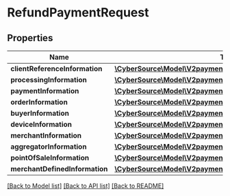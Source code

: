 # RefundPaymentRequest

## Properties
Name | Type | Description | Notes
------------ | ------------- | ------------- | -------------
**clientReferenceInformation** | [**\CyberSource\Model\V2paymentsClientReferenceInformation**](V2paymentsClientReferenceInformation.md) |  | [optional] 
**processingInformation** | [**\CyberSource\Model\V2paymentsidrefundsProcessingInformation**](V2paymentsidrefundsProcessingInformation.md) |  | [optional] 
**paymentInformation** | [**\CyberSource\Model\V2paymentsidrefundsPaymentInformation**](V2paymentsidrefundsPaymentInformation.md) |  | [optional] 
**orderInformation** | [**\CyberSource\Model\V2paymentsidrefundsOrderInformation**](V2paymentsidrefundsOrderInformation.md) |  | [optional] 
**buyerInformation** | [**\CyberSource\Model\V2paymentsidcapturesBuyerInformation**](V2paymentsidcapturesBuyerInformation.md) |  | [optional] 
**deviceInformation** | [**\CyberSource\Model\V2paymentsDeviceInformation**](V2paymentsDeviceInformation.md) |  | [optional] 
**merchantInformation** | [**\CyberSource\Model\V2paymentsidrefundsMerchantInformation**](V2paymentsidrefundsMerchantInformation.md) |  | [optional] 
**aggregatorInformation** | [**\CyberSource\Model\V2paymentsidcapturesAggregatorInformation**](V2paymentsidcapturesAggregatorInformation.md) |  | [optional] 
**pointOfSaleInformation** | [**\CyberSource\Model\V2paymentsidrefundsPointOfSaleInformation**](V2paymentsidrefundsPointOfSaleInformation.md) |  | [optional] 
**merchantDefinedInformation** | [**\CyberSource\Model\V2paymentsMerchantDefinedInformation[]**](V2paymentsMerchantDefinedInformation.md) | TBD | [optional] 

[[Back to Model list]](../README.md#documentation-for-models) [[Back to API list]](../README.md#documentation-for-api-endpoints) [[Back to README]](../README.md)


